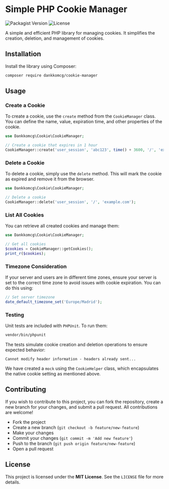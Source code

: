 # Simple PHP Cookie Manager

![Packagist Version](https://img.shields.io/packagist/v/dankkomcg/cookie-manager)
![License](https://img.shields.io/github/license/dankkomcg/cookie-manager)

A simple and efficient PHP library for managing cookies. It simplifies the creation, deletion, and management of cookies.

## Installation

Install the library using Composer:

```bash
composer require dankkomcg/cookie-manager
```

## Usage

### Create a Cookie

To create a cookie, use the `create` method from the `CookieManager` class. You can define the name, value, expiration time, and other properties of the cookie.

```php
use Dankkomcg\Cookie\CookieManager;

// Create a cookie that expires in 1 hour
CookieManager::create('user_session', 'abc123', time() + 3600, '/', 'example.com', true, true);
```

### Delete a Cookie

To delete a cookie, simply use the `delete` method. This will mark the cookie as expired and remove it from the browser.

```php
use Dankkomcg\Cookie\CookieManager;

// Delete a cookie
CookieManager::delete('user_session', '/', 'example.com');
```

### List All Cookies

You can retrieve all created cookies and manage them:

```php
use Dankkomcg\Cookie\CookieManager;

// Get all cookies
$cookies = CookieManager::getCookies();
print_r($cookies);
```

### Timezone Consideration

If your server and users are in different time zones, ensure your server is set to the correct time zone to avoid issues with cookie expiration. You can do this using:

```php
// Set server timezone
date_default_timezone_set('Europe/Madrid');
```

### Testing

Unit tests are included with `PHPUnit`. To run them:

```bash
vendor/bin/phpunit
```

The tests simulate cookie creation and deletion operations to ensure expected behavior:

```
Cannot modify header information - headers already sent...
```

We have created a `mock` using the `CookieHelper` class, which encapsulates the native cookie setting as mentioned above.

## Contributing

If you wish to contribute to this project, you can fork the repository, create a new branch for your changes, and submit a pull request. All contributions are welcome!

- Fork the project
- Create a new branch (`git checkout -b feature/new-feature`)
- Make your changes
- Commit your changes (`git commit -m 'Add new feature'`)
- Push to the branch (`git push origin feature/new-feature`)
- Open a pull request

## License

This project is licensed under the **MIT License**. See the `LICENSE` file for more details.

